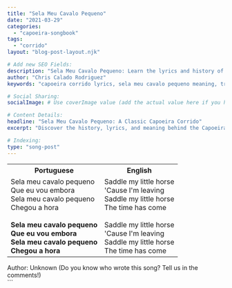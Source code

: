 ```yaml
---
title: "Sela Meu Cavalo Pequeno"
date: "2021-03-29"
categories:
  - "capoeira-songbook"
tags:
  - "corrido"
layout: "blog-post-layout.njk"

# Add new SEO Fields:
description: "Sela Meu Cavalo Pequeno: Learn the lyrics and history of this classic Capoeira corrido. Explore the rhythm and meaning behind this traditional song."
author: "Chris Calado Rodriguez"
keywords: "capoeira corrido lyrics, sela meu cavalo pequeno meaning, traditional capoeira songs, capoeira songbook, learn capoeira music, capoeira rhythms explained, capoeira song origins, how to sing capoeira corridos"

# Social Sharing:
socialImage: # Use coverImage value (add the actual value here if you have one)

# Content Details:
headline: "Sela Meu Cavalo Pequeno: A Classic Capoeira Corrido"
excerpt: "Discover the history, lyrics, and meaning behind the Capoeira corrido 'Sela Meu Cavalo Pequeno', a song deeply rooted in tradition."

# Indexing:
type: "song-post"
---
```



<table class="capoeira-table">
    <tr class="header-row">
        <th>Portuguese</th>
        <th>English</th>
    </tr>
    <tr>
        <td>Sela meu cavalo pequeno<br>
Que eu vou embora<br>
Sela meu cavalo pequeno<br>
Chegou a hora<br><br>
<b>Sela meu cavalo pequeno<br>
Que eu vou embora<br>
Sela meu cavalo pequeno<br>
Chegou a hora</b></td>
        <td>Saddle my little horse<br>
'Cause I'm leaving<br>
Saddle my little horse<br>
The time has come<br><br>
Saddle my little horse<br>
'Cause I'm leaving<br>
Saddle my little horse<br>
The time has come</td>
    </tr>
</table>
<figcaption>
    Author: Unknown (Do you know who wrote this song? Tell us in the comments!)
</figcaption>
```